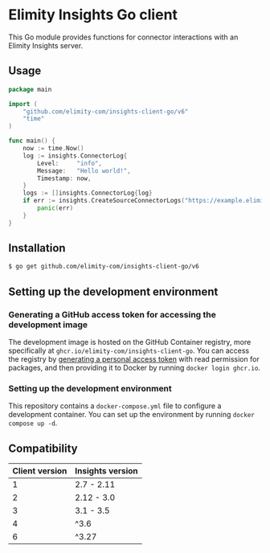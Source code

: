 # Elimity Insights Go client

This Go module provides functions for connector interactions with an Elimity Insights server.

## Usage

```go
package main

import (
	"github.com/elimity-com/insights-client-go/v6"
	"time"
)

func main() {
	now := time.Now()
	log := insights.ConnectorLog{
		Level:     "info",
		Message:   "Hello world!",
		Timestamp: now,
	}
	logs := []insights.ConnectorLog{log}
	if err := insights.CreateSourceConnectorLogs("https://example.elimity.com", "42", "my-token", logs); err != nil {
		panic(err)
	}
}
```

## Installation

```sh
$ go get github.com/elimity-com/insights-client-go/v6
```

## Setting up the development environment

### Generating a GitHub access token for accessing the development image

The development image is hosted on the GitHub Container registry, more specifically at
`ghcr.io/elimity-com/insights-client-go`. You can access the registry by
[generating a personal access token](https://docs.github.com/en/authentication/keeping-your-account-and-data-secure/creating-a-personal-access-token#creating-a-token)
with read permission for packages, and then providing it to Docker by running `docker login ghcr.io`.

### Setting up the development environment

This repository contains a `docker-compose.yml` file to configure a development container. You can set up the
environment by running `docker compose up -d`.

## Compatibility

| Client version | Insights version |
|----------------|------------------|
| 1              | 2.7 - 2.11       |
| 2              | 2.12 - 3.0       |
| 3              | 3.1 - 3.5        |
| 4              | ^3.6             |
| 6              | ^3.27            |
